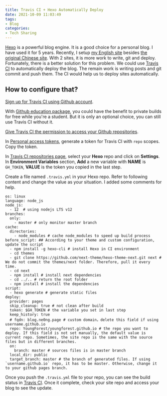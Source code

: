 ```yaml
---
title: Travis CI + Hexo Automatically Deploy
date: 2021-10-09 11:03:49
tags:
- Blog
categories:
- Tech Sharing
---
```


[Hexo](https://hexo.io/docs/) is a powerful blog engine. It is a good choice for a personal blog. I have used it for 5 years. Recently, I setup [my English site](https://youngforest.github.io/en) besides [the original Chinese site](https://youngforest.github.io/). With 2 sites, it is more work to write, git and deploy.
Fortunately, there is a better solution for this problem. We could use [Travis CI](https://travis-ci.com/) to automatically deploy the blog. The remain work is writing posts and git commit and push them. The CI would help us to deploy sites automatically.

<!-- more -->

## How to configure that?

[Sign up for Travis CI using Github account](https://education.travis-ci.com/).

With [Github education package](https://education.github.com/pack/offers), you could have the benefit to private builds for free while you're a student. But it is only an optional choice, you can still use Travis CI without it.

[Give Travis CI the permission to access your Github repositories](https://app.travis-ci.com/account/repositories).

In [Personal access tokens](https://github.com/settings/tokens), generate a token for Travis CI with `repo` scopes. Copy the token.

In [Travis CI repositories page](https://app.travis-ci.com/account/repositories), select your **Hexo** repo and click on **Settings**. In **Environment Variables** section, **Add** a new variable with **NAME** is `GH_TOKEN`, **VALUE** is the token you copied in the last step.

Create a file named `.travis.yml` in your Hexo repo. Refer to following content and change the value as your situation. I added some comments for help.

```
os: linux
language: node_js 
node_js:
  - 12  # using nodejs LTS v12
branches:
  only:
    - master # only monitor master branch
cache:
  directories:
    - node_modules # cache node_modules to speed up build process
before_script: ## According to your theme and custom configuration, update the script
  - npm install -g hexo-cli # install Hexo in CI environment
  - cd themes 
  - git clone https://github.com/next-theme/hexo-theme-next.git next # We do not commit the themes/next folder. Therefore, pull it every time.
  - cd next
  - npm install # install next dependencies
  - cd ../.. # return the root folder
  - npm install # install the dependencies
script: 
  - hexo generate # generate static files
deploy:
  provider: pages
  skip_cleanup: true # not clean after build
  token: $GH_TOKEN # the variable you set in last step
  keep_history: true
  # fqdn: blog.ne0ng.page # custom domain，delete this field if using username.github.io
  repo: YoungForest/youngforest.github.io # the repo you want to deploy. If this field is not set manually, the default value is current repo. Sometimes, the site repo is the same with the source files but in different branches.
  on:
    branch: master # sources files is in master branch
  local_dir: public 
  target_branch: master # the branch of generated files. If using `username.github.io` repo, it has to be master. Otherwise, change it to your github pages branch.
```

Once you push the `.travis.yml` file to your repo, you can see the build status in [Travis CI](https://app.travis-ci.com/). Once it complete, check your site repo and access your blog to see the update.